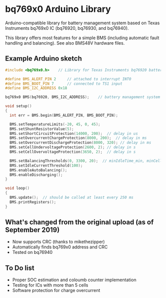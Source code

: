 # bq769x0 Arduino Library

Arduino-compatible library for battery management system based on Texas Instruments bq769x0 IC (bq76920, bq76930, and bq76940).

This library offers most features for a simple BMS (including automatic fault handling and balancing). See also BMS48V hardware files.


## Example Arduino sketch

```C++
#include <bq769x0.h>    // Library for Texas Instruments bq76920 battery management IC

#define BMS_ALERT_PIN 2     // attached to interrupt INT0
#define BMS_BOOT_PIN 7      // connected to TS1 input
#define BMS_I2C_ADDRESS 0x18

bq769x0 BMS(bq76920, BMS_I2C_ADDRESS);    // battery management system object

void setup()
{
  int err = BMS.begin(BMS_ALERT_PIN, BMS_BOOT_PIN);

  BMS.setTemperatureLimits(-20, 45, 0, 45);
  BMS.setShuntResistorValue(5);
  BMS.setShortCircuitProtection(14000, 200);  // delay in us
  BMS.setOvercurrentChargeProtection(8000, 200);  // delay in ms
  BMS.setOvercurrentDischargeProtection(8000, 320); // delay in ms
  BMS.setCellUndervoltageProtection(2600, 2); // delay in s
  BMS.setCellOvervoltageProtection(3650, 2);  // delay in s

  BMS.setBalancingThresholds(0, 3300, 20);  // minIdleTime_min, minCellV_mV, maxVoltageDiff_mV
  BMS.setIdleCurrentThreshold(100);
  BMS.enableAutoBalancing();
  BMS.enableDischarging();
}

void loop()
{
  BMS.update();  // should be called at least every 250 ms
  BMS.printRegisters();
}
```

## What's changed from the original upload (as of September 2019)

- Now supports CRC (thanks to mikethezipper)
- Automatically finds bq769x0 address and CRC
- Tested on bq76940

## To Do list

- Proper SOC estimation and coloumb counter implementation
- Testing for ICs with more than 5 cells
- Software protection for charge overcurrent